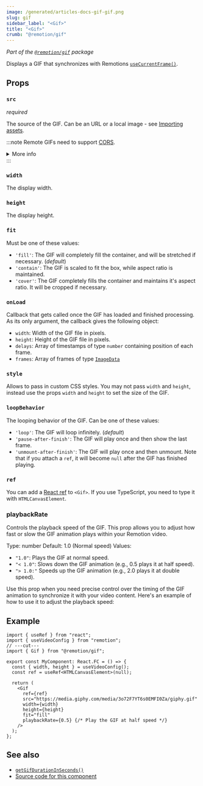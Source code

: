 ```yaml
---
image: /generated/articles-docs-gif-gif.png
slug: gif
sidebar_label: "<Gif>"
title: "<Gif>"
crumb: "@remotion/gif"
---
```


_Part of the [`@remotion/gif`](/docs/gif) package_

Displays a GIF that synchronizes with Remotions [`useCurrentFrame()`](/docs/use-current-frame).

## Props

### `src`

_required_

The source of the GIF. Can be an URL or a local image - see [Importing assets](/docs/assets).

:::note
Remote GIFs need to support [CORS](https://developer.mozilla.org/en-US/docs/Web/HTTP/CORS).

<details>
<summary>More info</summary>
<ul>
<li>
Remotion's origin is usually <code>http://localhost:3000</code>, but it may be different if rendering on Lambda or the port is busy.
</li>
<li>
You can <a href="/docs/chromium-flags#--disable-web-security">disable CORS</a> during renders.
</li>
</ul>
</details>
:::

### `width`

The display width.

### `height`

The display height.

### `fit`

Must be one of these values:

- `'fill'`: The GIF will completely fill the container, and will be stretched if necessary. (_default_)
- `'contain'`: The GIF is scaled to fit the box, while aspect ratio is maintained.
- `'cover'`: The GIF completely fills the container and maintains it's aspect ratio. It will be cropped if necessary.

### `onLoad`

Callback that gets called once the GIF has loaded and finished processing. As its only argument, the callback gives the following object:

- `width`: Width of the GIF file in pixels.
- `height`: Height of the GIF file in pixels.
- `delays`: Array of timestamps of type `number` containing position of each frame.
- `frames`: Array of frames of type [`ImageData`](https://developer.mozilla.org/en-US/docs/Web/API/ImageData)

### `style`

Allows to pass in custom CSS styles. You may not pass `width` and `height`, instead use the props `width` and `height` to set the size of the GIF.

### `loopBehavior`<AvailableFrom v="3.3.4" />

The looping behavior of the GIF. Can be one of these values:

- `'loop'`: The GIF will loop infinitely. (_default_)
- `'pause-after-finish'`: The GIF will play once and then show the last frame.
- `'unmount-after-finish'`: The GIF will play once and then unmount. Note that if you attach a `ref`, it will become `null` after the GIF has finished playing.

### `ref`<AvailableFrom v="3.3.88" />

You can add a [React ref](https://react.dev/learn/manipulating-the-dom-with-refs) to `<Gif>`. If you use TypeScript, you need to type it with `HTMLCanvasElement`.


### playbackRate<AvailableFrom v="3.4.0" />

Controls the playback speed of the GIF. This prop allows you to adjust how fast or slow the GIF animation plays within your Remotion video.

Type: number
Default: 1.0 (Normal speed)
Values:
- `"1.0"`: Plays the GIF at normal speed.
- `"< 1.0"`: Slows down the GIF animation (e.g., 0.5 plays it at half speed).
- `"> 1.0:"` Speeds up the GIF animation (e.g., 2.0 plays it at double speed).

Use this prop when you need precise control over the timing of the GIF animation to synchronize it with your video content. Here's an example of how to use it to adjust the playback speed:

## Example

```tsx twoslash
import { useRef } from "react";
import { useVideoConfig } from "remotion";
// ---cut---
import { Gif } from "@remotion/gif";

export const MyComponent: React.FC = () => {
  const { width, height } = useVideoConfig();
  const ref = useRef<HTMLCanvasElement>(null);

  return (
    <Gif
      ref={ref}
      src="https://media.giphy.com/media/3o72F7YT6s0EMFI0Za/giphy.gif"
      width={width}
      height={height}
      fit="fill"
      playbackRate={0.5} {/* Play the GIF at half speed */}
    />
  );
};
```

## See also

- [`getGifDurationInSeconds()`](/docs/gif/get-gif-duration-in-seconds)
- [Source code for this component](https://github.com/remotion-dev/remotion/blob/main/packages/gif/src/Gif.tsx)
